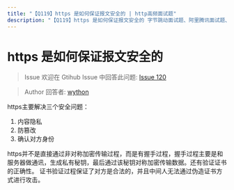 ```yaml
---
title: "【Q119】https 是如何保证报文安全的 | http高频面试题"
description: "【Q119】https 是如何保证报文安全的 字节跳动面试题、阿里腾讯面试题、美团小米面试题。"
---
```


# https 是如何保证报文安全的

> Issue
> 欢迎在 Gtihub Issue 中回答此问题: [Issue 120](https://github.com/shfshanyue/Daily-Question/issues/120)

> Author
> 回答者: [wython](https://github.com/wython)

https主要解决三个安全问题：

1. 内容隐私
2. 防篡改
3. 确认对方身份

https并不是直接通过非对称加密传输过程，而是有握手过程，握手过程主要是和服务器做通讯，生成私有秘钥，最后通过该秘钥对称加密传输数据。还有验证证书的正确性。
证书验证过程保证了对方是合法的，并且中间人无法通过伪造证书方式进行攻击。
